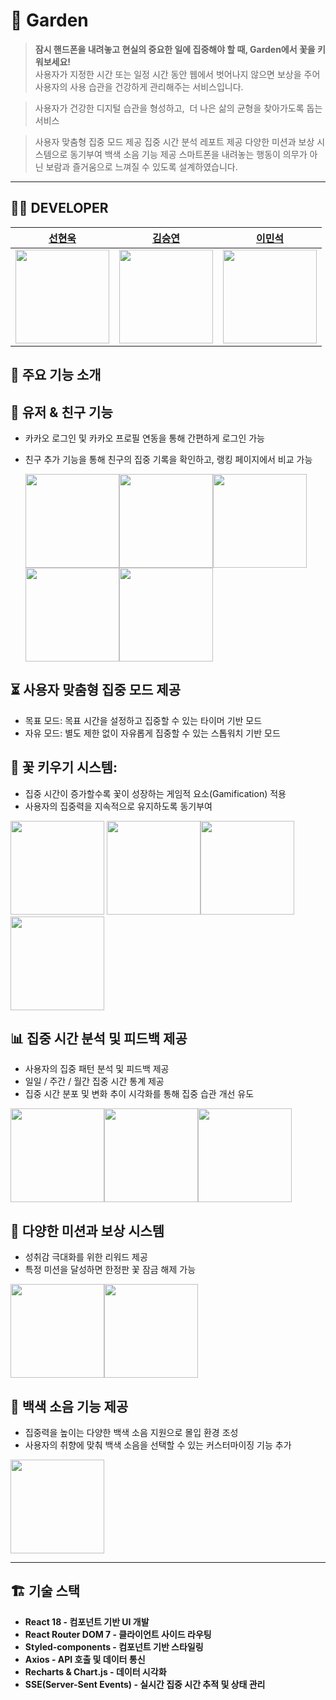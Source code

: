 # 🌱 Garden

> **잠시 핸드폰을 내려놓고 현실의 중요한 일에 집중해야 할 때, Garden에서 꽃을 키워보세요!**  
> 사용자가 지정한 시간 또는 일정 시간 동안 웹에서 벗어나지 않으면 보상을 주어  
> 사용자의 사용 습관을 건강하게 관리해주는 서비스입니다.

> 사용자가 건강한 디지털 습관을 형성하고, 
> 더 나은 삶의 균형을 찾아가도록 돕는 서비스

> 사용자 맞춤형 집중 모드 제공
> 집중 시간 분석 레포트 제공
> 다양한 미션과 보상 시스템으로 동기부여
> 백색 소음 기능 제공
> 스마트폰을 내려놓는 행동이 의무가 아닌 보람과 즐거움으로 느껴질 수 있도록 설계하였습니다.

---

## 🤼‍♀️ DEVELOPER

| [선현욱](https://github.com/SHW012)                     | [김승연](https://github.com/bleuxsy)                     | [이민석](https://github.com/lazycomuter)                     |
| ------------------------------------------------------- | -------------------------------------------------------- | ------------------------------------------------------------ |
| <img width="150px" src="https://github.com/SHW012.png"> | <img width="150px" src="https://github.com/bleuxsy.png"> | <img width="150px" src="https://github.com/lazycomuter.png"> |

## 🌟 주요 기능 소개

## 👤 유저 & 친구 기능

- 카카오 로그인 및 카카오 프로필 연동을 통해 간편하게 로그인 가능
- 친구 추가 기능을 통해 친구의 집중 기록을 확인하고, 랭킹 페이지에서 비교 가능

  
  <img width="150px" src="https://private-user-images.githubusercontent.com/169862596/413254331-35e47c4b-9989-476e-9c5c-5d146a96b84f.png?jwt=eyJhbGciOiJIUzI1NiIsInR5cCI6IkpXVCJ9.eyJpc3MiOiJnaXRodWIuY29tIiwiYXVkIjoicmF3LmdpdGh1YnVzZXJjb250ZW50LmNvbSIsImtleSI6ImtleTUiLCJleHAiOjE3Mzk1MjY5NDksIm5iZiI6MTczOTUyNjY0OSwicGF0aCI6Ii8xNjk4NjI1OTYvNDEzMjU0MzMxLTM1ZTQ3YzRiLTk5ODktNDc2ZS05YzVjLTVkMTQ2YTk2Yjg0Zi5wbmc_WC1BbXotQWxnb3JpdGhtPUFXUzQtSE1BQy1TSEEyNTYmWC1BbXotQ3JlZGVudGlhbD1BS0lBVkNPRFlMU0E1M1BRSzRaQSUyRjIwMjUwMjE0JTJGdXMtZWFzdC0xJTJGczMlMkZhd3M0X3JlcXVlc3QmWC1BbXotRGF0ZT0yMDI1MDIxNFQwOTUwNDlaJlgtQW16LUV4cGlyZXM9MzAwJlgtQW16LVNpZ25hdHVyZT0wZjdjZjA3NWY1YmYzYmY1YjQ0OTQ0MjQ5YmIwZTc2NDhkYzNkZmVlZjc2Y2IxNGU3NDJiOGI1ZjM3ZjM2YzNkJlgtQW16LVNpZ25lZEhlYWRlcnM9aG9zdCJ9.JGu6rrsQxd10en6aSeIl6zOQ5nlgko9202s_xWXx65g"><img width="150px" src="https://private-user-images.githubusercontent.com/169862596/413254350-1ff0e662-34b7-4de8-afdb-c9444c9b3548.png?jwt=eyJhbGciOiJIUzI1NiIsInR5cCI6IkpXVCJ9.eyJpc3MiOiJnaXRodWIuY29tIiwiYXVkIjoicmF3LmdpdGh1YnVzZXJjb250ZW50LmNvbSIsImtleSI6ImtleTUiLCJleHAiOjE3Mzk1MjY5NDksIm5iZiI6MTczOTUyNjY0OSwicGF0aCI6Ii8xNjk4NjI1OTYvNDEzMjU0MzUwLTFmZjBlNjYyLTM0YjctNGRlOC1hZmRiLWM5NDQ0YzliMzU0OC5wbmc_WC1BbXotQWxnb3JpdGhtPUFXUzQtSE1BQy1TSEEyNTYmWC1BbXotQ3JlZGVudGlhbD1BS0lBVkNPRFlMU0E1M1BRSzRaQSUyRjIwMjUwMjE0JTJGdXMtZWFzdC0xJTJGczMlMkZhd3M0X3JlcXVlc3QmWC1BbXotRGF0ZT0yMDI1MDIxNFQwOTUwNDlaJlgtQW16LUV4cGlyZXM9MzAwJlgtQW16LVNpZ25hdHVyZT0yY2I1NjcyNTg0ODViMzdiODEyNjk5YWNmYzc5MjM4N2Q3MDRjOWVkMjFjM2MxNzMyOGYwYmUzYzlkZWZlZTYyJlgtQW16LVNpZ25lZEhlYWRlcnM9aG9zdCJ9._X9HH3FFaZtrI5lhTCSY1c9KYzDiEfYNTSvgo5cTT9w"><img width="150px" src="https://private-user-images.githubusercontent.com/169862596/413254339-8baca60e-3056-4793-adbc-53a1770ff4a0.png?jwt=eyJhbGciOiJIUzI1NiIsInR5cCI6IkpXVCJ9.eyJpc3MiOiJnaXRodWIuY29tIiwiYXVkIjoicmF3LmdpdGh1YnVzZXJjb250ZW50LmNvbSIsImtleSI6ImtleTUiLCJleHAiOjE3Mzk1MjY2OTYsIm5iZiI6MTczOTUyNjM5NiwicGF0aCI6Ii8xNjk4NjI1OTYvNDEzMjU0MzM5LThiYWNhNjBlLTMwNTYtNDc5My1hZGJjLTUzYTE3NzBmZjRhMC5wbmc_WC1BbXotQWxnb3JpdGhtPUFXUzQtSE1BQy1TSEEyNTYmWC1BbXotQ3JlZGVudGlhbD1BS0lBVkNPRFlMU0E1M1BRSzRaQSUyRjIwMjUwMjE0JTJGdXMtZWFzdC0xJTJGczMlMkZhd3M0X3JlcXVlc3QmWC1BbXotRGF0ZT0yMDI1MDIxNFQwOTQ2MzZaJlgtQW16LUV4cGlyZXM9MzAwJlgtQW16LVNpZ25hdHVyZT05MzZhODA5Zjk4NjkxZjIwMjk3ZGUwZTkyY2IxNGU0NGE3YTNiZjVhMjFjMzNjMjM2NDNmNTk2ODIxOWVmNTEzJlgtQW16LVNpZ25lZEhlYWRlcnM9aG9zdCJ9.6M9yAOYqk6PoP2GrZaF_-U8tUsKacfJAqHcCK2Nmwrc"><img width="150px" src="https://private-user-images.githubusercontent.com/169862596/413254335-52d209ad-7c96-421f-9d65-e086ef206eb2.png?jwt=eyJhbGciOiJIUzI1NiIsInR5cCI6IkpXVCJ9.eyJpc3MiOiJnaXRodWIuY29tIiwiYXVkIjoicmF3LmdpdGh1YnVzZXJjb250ZW50LmNvbSIsImtleSI6ImtleTUiLCJleHAiOjE3Mzk1MjY2OTYsIm5iZiI6MTczOTUyNjM5NiwicGF0aCI6Ii8xNjk4NjI1OTYvNDEzMjU0MzM1LTUyZDIwOWFkLTdjOTYtNDIxZi05ZDY1LWUwODZlZjIwNmViMi5wbmc_WC1BbXotQWxnb3JpdGhtPUFXUzQtSE1BQy1TSEEyNTYmWC1BbXotQ3JlZGVudGlhbD1BS0lBVkNPRFlMU0E1M1BRSzRaQSUyRjIwMjUwMjE0JTJGdXMtZWFzdC0xJTJGczMlMkZhd3M0X3JlcXVlc3QmWC1BbXotRGF0ZT0yMDI1MDIxNFQwOTQ2MzZaJlgtQW16LUV4cGlyZXM9MzAwJlgtQW16LVNpZ25hdHVyZT04OGUyZjBiMWY5NTBjMjU5ZWI5Y2NjZDg1NmJlMTIwNWRkYTU0NzUwM2Q4MjdiMzVhMWQwMzkyYWNkZjhiN2NiJlgtQW16LVNpZ25lZEhlYWRlcnM9aG9zdCJ9.zvrnrg0cmBbvH5gVJm3U-LrJ3UkjMCO7JYmTvZevMNw"><img width="150px" src="https://private-user-images.githubusercontent.com/169862596/413254342-bdfba7bd-8385-44c7-ae9e-3c32d8a5cc95.png?jwt=eyJhbGciOiJIUzI1NiIsInR5cCI6IkpXVCJ9.eyJpc3MiOiJnaXRodWIuY29tIiwiYXVkIjoicmF3LmdpdGh1YnVzZXJjb250ZW50LmNvbSIsImtleSI6ImtleTUiLCJleHAiOjE3Mzk1Mjc2MjYsIm5iZiI6MTczOTUyNzMyNiwicGF0aCI6Ii8xNjk4NjI1OTYvNDEzMjU0MzQyLWJkZmJhN2JkLTgzODUtNDRjNy1hZTllLTNjMzJkOGE1Y2M5NS5wbmc_WC1BbXotQWxnb3JpdGhtPUFXUzQtSE1BQy1TSEEyNTYmWC1BbXotQ3JlZGVudGlhbD1BS0lBVkNPRFlMU0E1M1BRSzRaQSUyRjIwMjUwMjE0JTJGdXMtZWFzdC0xJTJGczMlMkZhd3M0X3JlcXVlc3QmWC1BbXotRGF0ZT0yMDI1MDIxNFQxMDAyMDZaJlgtQW16LUV4cGlyZXM9MzAwJlgtQW16LVNpZ25hdHVyZT1kZjBlZTcxMjYzZjZiODQzZWVjMjk3YmU4NTUyZDljMjIzMzUzZGM2NTQyMDEwZmEyZTVhZTkxYzU1MmJkODVhJlgtQW16LVNpZ25lZEhlYWRlcnM9aG9zdCJ9.M5w8GtoZrDNGYa68EeCS9W_Aq74pOY51K_vSyvqsCSE">

## ⏳ 사용자 맞춤형 집중 모드 제공

- 목표 모드: 목표 시간을 설정하고 집중할 수 있는 타이머 기반 모드
- 자유 모드: 별도 제한 없이 자유롭게 집중할 수 있는 스톱워치 기반 모드

 

## 🌸 꽃 키우기 시스템:

- 집중 시간이 증가할수록 꽃이 성장하는 게임적 요소(Gamification) 적용
- 사용자의 집중력을 지속적으로 유지하도록 동기부여
  

<img width="150px" src="https://private-user-images.githubusercontent.com/169862596/413254349-c9a03cea-908d-4dea-9fde-189353e4db97.png?jwt=eyJhbGciOiJIUzI1NiIsInR5cCI6IkpXVCJ9.eyJpc3MiOiJnaXRodWIuY29tIiwiYXVkIjoicmF3LmdpdGh1YnVzZXJjb250ZW50LmNvbSIsImtleSI6ImtleTUiLCJleHAiOjE3Mzk1MjY5NDksIm5iZiI6MTczOTUyNjY0OSwicGF0aCI6Ii8xNjk4NjI1OTYvNDEzMjU0MzQ5LWM5YTAzY2VhLTkwOGQtNGRlYS05ZmRlLTE4OTM1M2U0ZGI5Ny5wbmc_WC1BbXotQWxnb3JpdGhtPUFXUzQtSE1BQy1TSEEyNTYmWC1BbXotQ3JlZGVudGlhbD1BS0lBVkNPRFlMU0E1M1BRSzRaQSUyRjIwMjUwMjE0JTJGdXMtZWFzdC0xJTJGczMlMkZhd3M0X3JlcXVlc3QmWC1BbXotRGF0ZT0yMDI1MDIxNFQwOTUwNDlaJlgtQW16LUV4cGlyZXM9MzAwJlgtQW16LVNpZ25hdHVyZT03NDQ4ZjIwN2MwNWMzYjEyNWQxMGQ0YmEwODhlYjQ5MDJiZjhiMWMyNmU3N2RlM2FmNDljNzUzNmYxNDYwZmMxJlgtQW16LVNpZ25lZEhlYWRlcnM9aG9zdCJ9.lI1omhvALgYEYuA45z7Q1YK9TsBC_3Lc12xGTC80U9o"> <img width="150px" src="https://private-user-images.githubusercontent.com/169862596/413254334-492403cc-9ede-4565-88f6-03126fe78920.png?jwt=eyJhbGciOiJIUzI1NiIsInR5cCI6IkpXVCJ9.eyJpc3MiOiJnaXRodWIuY29tIiwiYXVkIjoicmF3LmdpdGh1YnVzZXJjb250ZW50LmNvbSIsImtleSI6ImtleTUiLCJleHAiOjE3Mzk1MjY5NDksIm5iZiI6MTczOTUyNjY0OSwicGF0aCI6Ii8xNjk4NjI1OTYvNDEzMjU0MzM0LTQ5MjQwM2NjLTllZGUtNDU2NS04OGY2LTAzMTI2ZmU3ODkyMC5wbmc_WC1BbXotQWxnb3JpdGhtPUFXUzQtSE1BQy1TSEEyNTYmWC1BbXotQ3JlZGVudGlhbD1BS0lBVkNPRFlMU0E1M1BRSzRaQSUyRjIwMjUwMjE0JTJGdXMtZWFzdC0xJTJGczMlMkZhd3M0X3JlcXVlc3QmWC1BbXotRGF0ZT0yMDI1MDIxNFQwOTUwNDlaJlgtQW16LUV4cGlyZXM9MzAwJlgtQW16LVNpZ25hdHVyZT1lNDk0Y2U1NjRhOGJkNjRiNTJhN2MyYjlhOTAxZDc4NTA2NjMwN2I4YzA5NDI3NGY3ZmNkZTgwNTNmNWM3ZGEwJlgtQW16LVNpZ25lZEhlYWRlcnM9aG9zdCJ9.u4-fFf2S0qGBIQe0r_6he4vksaEWgXJ4JN5-GmL-nsQ"><img width="150px" src="https://private-user-images.githubusercontent.com/169862596/413254328-16e3a1db-d6a0-41de-88a2-7502473d9b51.png?jwt=eyJhbGciOiJIUzI1NiIsInR5cCI6IkpXVCJ9.eyJpc3MiOiJnaXRodWIuY29tIiwiYXVkIjoicmF3LmdpdGh1YnVzZXJjb250ZW50LmNvbSIsImtleSI6ImtleTUiLCJleHAiOjE3Mzk1MjY5NDksIm5iZiI6MTczOTUyNjY0OSwicGF0aCI6Ii8xNjk4NjI1OTYvNDEzMjU0MzI4LTE2ZTNhMWRiLWQ2YTAtNDFkZS04OGEyLTc1MDI0NzNkOWI1MS5wbmc_WC1BbXotQWxnb3JpdGhtPUFXUzQtSE1BQy1TSEEyNTYmWC1BbXotQ3JlZGVudGlhbD1BS0lBVkNPRFlMU0E1M1BRSzRaQSUyRjIwMjUwMjE0JTJGdXMtZWFzdC0xJTJGczMlMkZhd3M0X3JlcXVlc3QmWC1BbXotRGF0ZT0yMDI1MDIxNFQwOTUwNDlaJlgtQW16LUV4cGlyZXM9MzAwJlgtQW16LVNpZ25hdHVyZT1mZjdjNTYxM2FlNGEzZDhlYTRjZjAyMmM2OWExZTIzNDA1NGRkNTk4NzY1ZTJjOTA4MDIzZDA0YjdlMTBjODQyJlgtQW16LVNpZ25lZEhlYWRlcnM9aG9zdCJ9.NE13B9xsDTJ8hvPnW6GRfg2DxBgcNv6PpE9tqetZLPw"><img width="150px" src="https://private-user-images.githubusercontent.com/169862596/413254351-a342ff4b-a874-41cc-b39e-21aa4d6635f4.png?jwt=eyJhbGciOiJIUzI1NiIsInR5cCI6IkpXVCJ9.eyJpc3MiOiJnaXRodWIuY29tIiwiYXVkIjoicmF3LmdpdGh1YnVzZXJjb250ZW50LmNvbSIsImtleSI6ImtleTUiLCJleHAiOjE3Mzk1MjY5NDksIm5iZiI6MTczOTUyNjY0OSwicGF0aCI6Ii8xNjk4NjI1OTYvNDEzMjU0MzUxLWEzNDJmZjRiLWE4NzQtNDFjYy1iMzllLTIxYWE0ZDY2MzVmNC5wbmc_WC1BbXotQWxnb3JpdGhtPUFXUzQtSE1BQy1TSEEyNTYmWC1BbXotQ3JlZGVudGlhbD1BS0lBVkNPRFlMU0E1M1BRSzRaQSUyRjIwMjUwMjE0JTJGdXMtZWFzdC0xJTJGczMlMkZhd3M0X3JlcXVlc3QmWC1BbXotRGF0ZT0yMDI1MDIxNFQwOTUwNDlaJlgtQW16LUV4cGlyZXM9MzAwJlgtQW16LVNpZ25hdHVyZT05ZDExYTA5MDNhOWI4ZDUwNGU4YjVhZmRkNTkyYjIyN2UwMzA0MTM2YzZjY2FmNGZlZmQwMTY5ODI4NDlmYzg3JlgtQW16LVNpZ25lZEhlYWRlcnM9aG9zdCJ9.-jLh0pwAccRZ81nHGgp2k_brOed18JsWpEhA2m1Yn3A">


## 📊 집중 시간 분석 및 피드백 제공

- 사용자의 집중 패턴 분석 및 피드백 제공
- 일일 / 주간 / 월간 집중 시간 통계 제공
- 집중 시간 분포 및 변화 추이 시각화를 통해 집중 습관 개선 유도

<img width="150px" src="https://private-user-images.githubusercontent.com/169862596/413254341-1ae6b519-e60d-456c-b1a2-e4d3cfbbea5f.png?jwt=eyJhbGciOiJIUzI1NiIsInR5cCI6IkpXVCJ9.eyJpc3MiOiJnaXRodWIuY29tIiwiYXVkIjoicmF3LmdpdGh1YnVzZXJjb250ZW50LmNvbSIsImtleSI6ImtleTUiLCJleHAiOjE3Mzk1MjY5NDksIm5iZiI6MTczOTUyNjY0OSwicGF0aCI6Ii8xNjk4NjI1OTYvNDEzMjU0MzQxLTFhZTZiNTE5LWU2MGQtNDU2Yy1iMWEyLWU0ZDNjZmJiZWE1Zi5wbmc_WC1BbXotQWxnb3JpdGhtPUFXUzQtSE1BQy1TSEEyNTYmWC1BbXotQ3JlZGVudGlhbD1BS0lBVkNPRFlMU0E1M1BRSzRaQSUyRjIwMjUwMjE0JTJGdXMtZWFzdC0xJTJGczMlMkZhd3M0X3JlcXVlc3QmWC1BbXotRGF0ZT0yMDI1MDIxNFQwOTUwNDlaJlgtQW16LUV4cGlyZXM9MzAwJlgtQW16LVNpZ25hdHVyZT0yMTAwZmNkM2NiMDY4OWI4M2FlYWEyYjFmOWE3NWNhZGVkM2ZjZmE4ZTRlZWNiN2NjNjAyMDExYWI1ZTdhMzkyJlgtQW16LVNpZ25lZEhlYWRlcnM9aG9zdCJ9.WHct0JEVVH6ZSnGhfcNkKVUJcxhKO39RsPtE2_bLex0"><img width="150px" src="https://private-user-images.githubusercontent.com/169862596/413254329-e0236f90-699b-4e5d-a9f6-9eeeb16433dd.png?jwt=eyJhbGciOiJIUzI1NiIsInR5cCI6IkpXVCJ9.eyJpc3MiOiJnaXRodWIuY29tIiwiYXVkIjoicmF3LmdpdGh1YnVzZXJjb250ZW50LmNvbSIsImtleSI6ImtleTUiLCJleHAiOjE3Mzk1MjcxOTYsIm5iZiI6MTczOTUyNjg5NiwicGF0aCI6Ii8xNjk4NjI1OTYvNDEzMjU0MzI5LWUwMjM2ZjkwLTY5OWItNGU1ZC1hOWY2LTllZWViMTY0MzNkZC5wbmc_WC1BbXotQWxnb3JpdGhtPUFXUzQtSE1BQy1TSEEyNTYmWC1BbXotQ3JlZGVudGlhbD1BS0lBVkNPRFlMU0E1M1BRSzRaQSUyRjIwMjUwMjE0JTJGdXMtZWFzdC0xJTJGczMlMkZhd3M0X3JlcXVlc3QmWC1BbXotRGF0ZT0yMDI1MDIxNFQwOTU0NTZaJlgtQW16LUV4cGlyZXM9MzAwJlgtQW16LVNpZ25hdHVyZT05NWU4NzliYWE2OWJlNWRlODBiMzkwZTYyODhjNDg0MzQ0MjhjNTQ0MjdjNDExNTllMmE1M2E5ZGVmZGU3YTJmJlgtQW16LVNpZ25lZEhlYWRlcnM9aG9zdCJ9.mCNZNurXafyKBYSXw4nQN9w86yy-7Jo3YS_4cAG0LzA"><img width="150px" src="https://private-user-images.githubusercontent.com/169862596/413254346-8f213ba4-41b9-474f-985d-ad76f555cc05.png?jwt=eyJhbGciOiJIUzI1NiIsInR5cCI6IkpXVCJ9.eyJpc3MiOiJnaXRodWIuY29tIiwiYXVkIjoicmF3LmdpdGh1YnVzZXJjb250ZW50LmNvbSIsImtleSI6ImtleTUiLCJleHAiOjE3Mzk1MjcxOTYsIm5iZiI6MTczOTUyNjg5NiwicGF0aCI6Ii8xNjk4NjI1OTYvNDEzMjU0MzQ2LThmMjEzYmE0LTQxYjktNDc0Zi05ODVkLWFkNzZmNTU1Y2MwNS5wbmc_WC1BbXotQWxnb3JpdGhtPUFXUzQtSE1BQy1TSEEyNTYmWC1BbXotQ3JlZGVudGlhbD1BS0lBVkNPRFlMU0E1M1BRSzRaQSUyRjIwMjUwMjE0JTJGdXMtZWFzdC0xJTJGczMlMkZhd3M0X3JlcXVlc3QmWC1BbXotRGF0ZT0yMDI1MDIxNFQwOTU0NTZaJlgtQW16LUV4cGlyZXM9MzAwJlgtQW16LVNpZ25hdHVyZT0xNzExMWExY2U2OTQ4MDViOWFkZWYxZWEwZWFlOWZmMWZlZTI0OTBlNGQwOGQ5YTExMmI0YWE0YTQ3YmIxYjlmJlgtQW16LVNpZ25lZEhlYWRlcnM9aG9zdCJ9.ZQ-oawvBiWKctTPlMKEraXX_qTOSRFaOS1wGDipJrmk">

## 🎯 다양한 미션과 보상 시스템

- 성취감 극대화를 위한 리워드 제공
- 특정 미션을 달성하면 한정판 꽃 잠금 해제 가능


<img width="150px" src="https://private-user-images.githubusercontent.com/169862596/413254332-d0c1b40a-21a3-4f59-8755-1d63fbeff284.png?jwt=eyJhbGciOiJIUzI1NiIsInR5cCI6IkpXVCJ9.eyJpc3MiOiJnaXRodWIuY29tIiwiYXVkIjoicmF3LmdpdGh1YnVzZXJjb250ZW50LmNvbSIsImtleSI6ImtleTUiLCJleHAiOjE3Mzk1MjcxOTYsIm5iZiI6MTczOTUyNjg5NiwicGF0aCI6Ii8xNjk4NjI1OTYvNDEzMjU0MzMyLWQwYzFiNDBhLTIxYTMtNGY1OS04NzU1LTFkNjNmYmVmZjI4NC5wbmc_WC1BbXotQWxnb3JpdGhtPUFXUzQtSE1BQy1TSEEyNTYmWC1BbXotQ3JlZGVudGlhbD1BS0lBVkNPRFlMU0E1M1BRSzRaQSUyRjIwMjUwMjE0JTJGdXMtZWFzdC0xJTJGczMlMkZhd3M0X3JlcXVlc3QmWC1BbXotRGF0ZT0yMDI1MDIxNFQwOTU0NTZaJlgtQW16LUV4cGlyZXM9MzAwJlgtQW16LVNpZ25hdHVyZT01MTlkNmVhNDVkNWY5NGIxZjM3YWU4NzM5M2E3NDY1ODljZmU3ODU4OWY1YzVmYWZlMTNhZDdiNzVlNjk4NmI3JlgtQW16LVNpZ25lZEhlYWRlcnM9aG9zdCJ9.aE3PmY4FSGKx7EVx1K3uDeSZxLRW4Y573tTvGjD9luA"><img width="150px" src="https://private-user-images.githubusercontent.com/169862596/413254347-ac55f707-0c77-460c-bb08-57bf82083e3f.png?jwt=eyJhbGciOiJIUzI1NiIsInR5cCI6IkpXVCJ9.eyJpc3MiOiJnaXRodWIuY29tIiwiYXVkIjoicmF3LmdpdGh1YnVzZXJjb250ZW50LmNvbSIsImtleSI6ImtleTUiLCJleHAiOjE3Mzk1MjcxOTYsIm5iZiI6MTczOTUyNjg5NiwicGF0aCI6Ii8xNjk4NjI1OTYvNDEzMjU0MzQ3LWFjNTVmNzA3LTBjNzctNDYwYy1iYjA4LTU3YmY4MjA4M2UzZi5wbmc_WC1BbXotQWxnb3JpdGhtPUFXUzQtSE1BQy1TSEEyNTYmWC1BbXotQ3JlZGVudGlhbD1BS0lBVkNPRFlMU0E1M1BRSzRaQSUyRjIwMjUwMjE0JTJGdXMtZWFzdC0xJTJGczMlMkZhd3M0X3JlcXVlc3QmWC1BbXotRGF0ZT0yMDI1MDIxNFQwOTU0NTZaJlgtQW16LUV4cGlyZXM9MzAwJlgtQW16LVNpZ25hdHVyZT1lZjZhODczZTNhZWNmM2IxNTA5MTE0YTg3N2FjZTVlMzBiOGRjY2E3ZjViZTk5NmFjMTNiZmI4YjI1M2MyZTU2JlgtQW16LVNpZ25lZEhlYWRlcnM9aG9zdCJ9.nWSFXdDFQnAoCDll89DmYCcQfO_a7GI6wsCZNi9R_DM">

## 🎵 백색 소음 기능 제공

- 집중력을 높이는 다양한 백색 소음 지원으로 몰입 환경 조성
- 사용자의 취향에 맞춰 백색 소음을 선택할 수 있는 커스터마이징 기능 추가


<img width="150px" src="https://private-user-images.githubusercontent.com/169862596/413254338-d6709028-bf6e-4a5e-917b-f6d200e93311.png?jwt=eyJhbGciOiJIUzI1NiIsInR5cCI6IkpXVCJ9.eyJpc3MiOiJnaXRodWIuY29tIiwiYXVkIjoicmF3LmdpdGh1YnVzZXJjb250ZW50LmNvbSIsImtleSI6ImtleTUiLCJleHAiOjE3Mzk1Mjc0NTEsIm5iZiI6MTczOTUyNzE1MSwicGF0aCI6Ii8xNjk4NjI1OTYvNDEzMjU0MzM4LWQ2NzA5MDI4LWJmNmUtNGE1ZS05MTdiLWY2ZDIwMGU5MzMxMS5wbmc_WC1BbXotQWxnb3JpdGhtPUFXUzQtSE1BQy1TSEEyNTYmWC1BbXotQ3JlZGVudGlhbD1BS0lBVkNPRFlMU0E1M1BRSzRaQSUyRjIwMjUwMjE0JTJGdXMtZWFzdC0xJTJGczMlMkZhd3M0X3JlcXVlc3QmWC1BbXotRGF0ZT0yMDI1MDIxNFQwOTU5MTFaJlgtQW16LUV4cGlyZXM9MzAwJlgtQW16LVNpZ25hdHVyZT1hNDJlYjUyZTQxOTExNDM5NDhjOTVlOTY2N2MxM2FkYjRlOGJjMzU2NDY3YTk2OGYwNzViOTAwNTM3NmQ3MDRhJlgtQW16LVNpZ25lZEhlYWRlcnM9aG9zdCJ9.FZIWHSowk1uA3MSAyTXlAxJ5kZecEflEwFDQnXuMCok">

---

## 🏗️ 기술 스택

- **React 18 - 컴포넌트 기반 UI 개발**
- **React Router DOM 7 - 클라이언트 사이드 라우팅**
- **Styled-components - 컴포넌트 기반 스타일링**
- **Axios - API 호출 및 데이터 통신**
- **Recharts & Chart.js - 데이터 시각화**
- **SSE(Server-Sent Events) - 실시간 집중 시간 추적 및 상태 관리**
